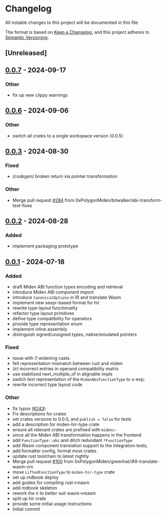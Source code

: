 # Changelog
All notable changes to this project will be documented in this file.

The format is based on [Keep a Changelog](https://keepachangelog.com/en/1.0.0/),
and this project adheres to [Semantic Versioning](https://semver.org/spec/v2.0.0.html).

## [Unreleased]

## [0.0.7](https://github.com/0xPolygonMiden/compiler/compare/midenc-hir-type-v0.0.6...midenc-hir-type-v0.0.7) - 2024-09-17

### Other
- fix up new clippy warnings

## [0.0.6](https://github.com/0xpolygonmiden/compiler/compare/midenc-hir-type-v0.0.5...midenc-hir-type-v0.0.6) - 2024-09-06

### Other
- switch all crates to a single workspace version (0.0.5)

## [0.0.3](https://github.com/0xPolygonMiden/compiler/compare/midenc-hir-type-v0.0.2...midenc-hir-type-v0.0.3) - 2024-08-30

### Fixed
- *(codegen)* broken return via pointer transformation

### Other
- Merge pull request [#284](https://github.com/0xPolygonMiden/compiler/pull/284) from 0xPolygonMiden/bitwalker/abi-transform-test-fixes

## [0.0.2](https://github.com/0xPolygonMiden/compiler/compare/midenc-hir-type-v0.0.1...midenc-hir-type-v0.0.2) - 2024-08-28

### Added
- implement packaging prototype

## [0.0.1](https://github.com/0xPolygonMiden/compiler/compare/midenc-hir-type-v0.0.0...midenc-hir-type-v0.0.1) - 2024-07-18

### Added
- draft Miden ABI function types encoding and retrieval
- introduce Miden ABI component import
- introduce `CanonicalOptions` in IR and translate Wasm
- implement new sexpr-based format for hir
- rewrite type layout functionality
- refactor type layout primitives
- define type compatibility for operators
- provide type representation enum
- implement inline assembly
- distinguish signed/unsigned types, native/emulated pointers

### Fixed
- issue with i1 widening casts
- felt representation mismatch between rust and miden
- *(ir)* incorrect entries in operand compatibility matrix
- use stabilized next_multiple_of in alignable impls
- switch text representation of the `MidenAbiFunctionType` to s-exp;
- rewrite incorrect type layout code

### Other
- fix typos ([#243](https://github.com/0xPolygonMiden/compiler/pull/243))
- Fix descriptions for crates
- set crates versions to 0.0.0, and `publish = false` for tests
- add a description for miden-hir-type crate
- ensure all relevant crates are prefixed with `midenc-`
- since all the Miden ABI transformation happens in the frontend
- add `FunctionType::abi` and ditch redundant `*FunctionType`
- add Wasm component translation support to the integration tests;
- add formatter config, format most crates
- update rust toolchain to latest nightly
- Merge pull request [#100](https://github.com/0xPolygonMiden/compiler/pull/100) from 0xPolygonMiden/greenhat/i89-translate-wasm-cm
- move `LiftedFunctionType` to `miden-hir-type` crate
- set up mdbook deploy
- add guides for compiling rust->masm
- add mdbook skeleton
- rework the ir to better suit wasm->masm
- split up hir crate
- provide some initial usage instructions
- Initial commit
